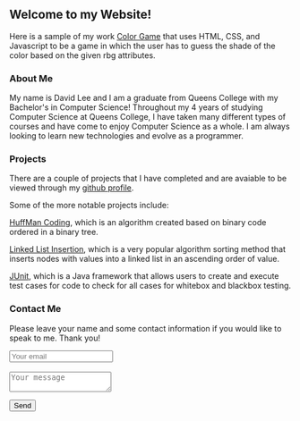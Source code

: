 ## Welcome to my Website!
Here is a sample of my work [Color Game](https://dlee129.github.io/ColorGame/) that uses HTML, CSS, and Javascript to be a game in which the user has to guess the shade of the color based on the given rbg attributes.

### About Me 

My name is David Lee and I am a graduate from Queens College with my Bachelor's in Computer Science! Throughout my 4 years of studying Computer Science at Queens College, I have taken many different types of courses and have come to enjoy Computer Science as a whole. I am always looking to learn new technologies and evolve as a programmer.

### Projects

There are a couple of projects that I have completed and are avaiable to be viewed through my [github profile](https://github.com/dlee129).

Some of the more notable projects include: 

[HuffMan Coding](https://github.com/dlee129/DesignAndAnalysisOfAlgorithms/tree/master/HuffmanCoding), which is an algorithm created based on binary code ordered in a binary tree. 

[Linked List Insertion](https://github.com/dlee129/DesignAndAnalysisOfAlgorithms/tree/master/LinkedListInsertionSort), which is a very popular algorithm sorting method that inserts nodes with values into a linked list in an ascending order of value.

[JUnit](https://github.com/dlee129/Software-Engineering/tree/master/JUnit), which is a Java framework that allows users to create and execute test cases for code to check for all cases for whitebox and blackbox testing.


### Contact Me
Please leave your name and some contact information if you would like to speak to me. Thank you!

<form method="POST" action="https://formspree.io/david.y.lee09@gmail.com"><input type="email" name="email" placeholder="Your email"> <br/>
<br/>  
<textarea name="message" placeholder="Your message"></textarea><br/> 
  
<button type="submit">Send</button></form>
